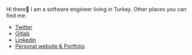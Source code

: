 Hi there👋 I am a software engineer living in Turkey. Other places you can find me:
* [Twitter](https://twitter.com/srkn_zl)
* [Gitlab](https://gitlab.com/srknzl)
* [Linkedin](https://linkedin.com/in/srknzl)
* [Personal website & Portfolio](https://srknzl.github.io)


